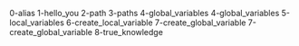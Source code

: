 0-alias
1-hello_you
2-path
3-paths
4-global_variables
4-global_variables
5-local_variables
6-create_local_variable
7-create_global_variable
7-create_global_variable
8-true_knowledge
